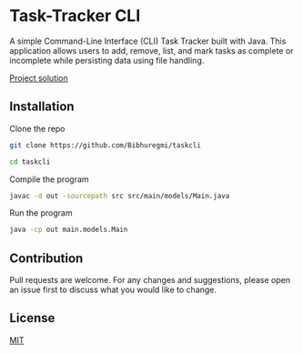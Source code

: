 # Task-Tracker CLI

A simple Command-Line Interface (CLI) Task Tracker built with Java. This application allows users to add, remove, list, and mark tasks as complete or incomplete while persisting data using file handling.

[Project solution](https://roadmap.sh/projects/task-tracker)

## Installation

Clone the repo
```bash
git clone https://github.com/Bibhuregmi/taskcli
```
```bash 
cd taskcli
```

Compile the program
```bash 
javac -d out -sourcepath src src/main/models/Main.java
```

Run the program
```bash
java -cp out main.models.Main
```


## Contribution

Pull requests are welcome. For any changes and suggestions, please open an issue first
to discuss what you would like to change.

## License

[MIT](https://choosealicense.com/licenses/mit/)
